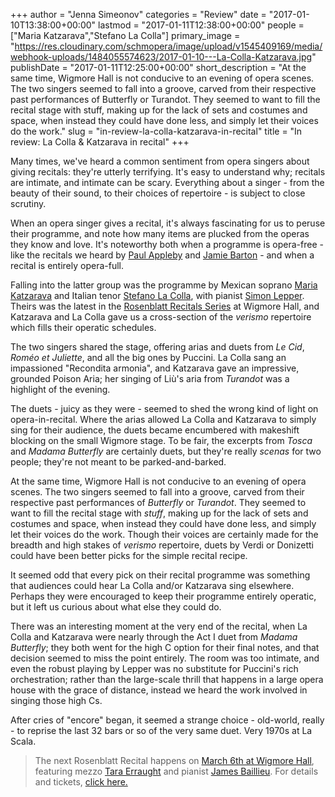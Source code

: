 +++
author = "Jenna Simeonov"
categories = "Review"
date = "2017-01-10T13:38:00+00:00"
lastmod = "2017-01-11T12:38:00+00:00"
people = ["Maria Katzarava","Stefano La Colla"]
primary_image = "https://res.cloudinary.com/schmopera/image/upload/v1545409169/media/webhook-uploads/1484055574623/2017-01-10---La-Colla-Katzarava.jpg"
publishDate = "2017-01-11T12:25:00+00:00"
short_description = "At the same time, Wigmore Hall is not conducive to an evening of opera scenes. The two singers seemed to fall into a groove, carved from their respective past performances of Butterfly or Turandot. They seemed to want to fill the recital stage with stuff, making up for the lack of sets and costumes and space, when instead they could have done less, and simply let their voices do the work."
slug = "in-review-la-colla-katzarava-in-recital"
title = "In review: La Colla &amp; Katzarava in recital"
+++

Many times, we've heard a common sentiment from opera singers about giving recitals: they're utterly terrifying. It's easy to understand why; recitals are intimate, and intimate can be scary. Everything about a singer - from the beauty of their sound, to their choices of repertoire - is subject to close scrutiny.

When an opera singer gives a recital, it's always fascinating for us to peruse their programme, and note how many items are plucked from the operas they know and love. It's noteworthy both when a programme is opera-free - like the recitals we heard by [Paul Appleby](/in-review-paul-appleby-at-wigmore-hall/) and [Jamie Barton](/in-review-jamie-barton-at-wigmore-hall/) - and when a recital is entirely opera-full.

Falling into the latter group was the programme by Mexican soprano [Maria Katzarava](/scene/people/maria-katzarava/) and Italian tenor [Stefano La Colla](/scene/people/stefano-la-colla/), with pianist [Simon Lepper](http://www.simonlepper.com/). Theirs was the latest in the [Rosenblatt Recitals Series](/ian-rosenblatt-its-all-about-the-voice/) at Wigmore Hall, and Katzarava and La Colla gave us a cross-section of the *verismo* repertoire which fills their operatic schedules. 

The two singers shared the stage, offering arias and duets from *Le Cid*, *Roméo et Juliette*, and all the big ones by Puccini. La Colla sang an impassioned "Recondita armonia", and Katzarava gave an impressive, grounded Poison Aria; her singing of Liù's aria from *Turandot* was a highlight of the evening.

The duets - juicy as they were - seemed to shed the wrong kind of light on opera-in-recital. Where the arias allowed La Colla and Katzarava to simply sing for their audience, the duets became encumbered with makeshift blocking on the small Wigmore stage. To be fair, the excerpts from *Tosca* and *Madama Butterfly* are certainly duets, but they're really *scenas* for two people; they're not meant to be parked-and-barked.

At the same time, Wigmore Hall is not conducive to an evening of opera scenes. The two singers seemed to fall into a groove, carved from their respective past performances of *Butterfly* or *Turandot*. They seemed to want to fill the recital stage with *stuff*, making up for the lack of sets and costumes and space, when instead they could have done less, and simply let their voices do the work. Though their voices are certainly made for the breadth and high stakes of *verismo* repertoire, duets by Verdi or Donizetti could have been better picks for the simple recital recipe.

It seemed odd that every pick on their recital programme was something that audiences could hear La Colla and/or Katzarava sing elsewhere. Perhaps they were encouraged to keep their programme entirely operatic, but it left us curious about what else they could do.

There was an interesting moment at the very end of the recital, when La Colla and Katzarava were nearly through the Act I duet from *Madama Butterfly*; they both went for the high C option for their final notes, and that decision seemed to miss the point entirely. The room was too intimate, and even the robust playing by Lepper was no substitute for Puccini's rich orchestration; rather than the large-scale thrill that happens in a large opera house with the grace of distance, instead we heard the work involved in singing those high Cs.

After cries of "encore" began, it seemed a strange choice - old-world, really - to reprise the last 32 bars or so of the very same duet. Very 1970s at La Scala.

>The next Rosenblatt Recital happens on [March 6th at Wigmore Hall](http://www.rosenblattrecitalseries.co.uk/recital.aspx?key=172), featuring mezzo [Tara Erraught](/scene/people/tara-erraught/) and pianist [James Baillieu](/scene/people/james-baillieu/). For details and tickets, [click here.](http://www.rosenblattrecitalseries.co.uk/recital.aspx?key=172)


